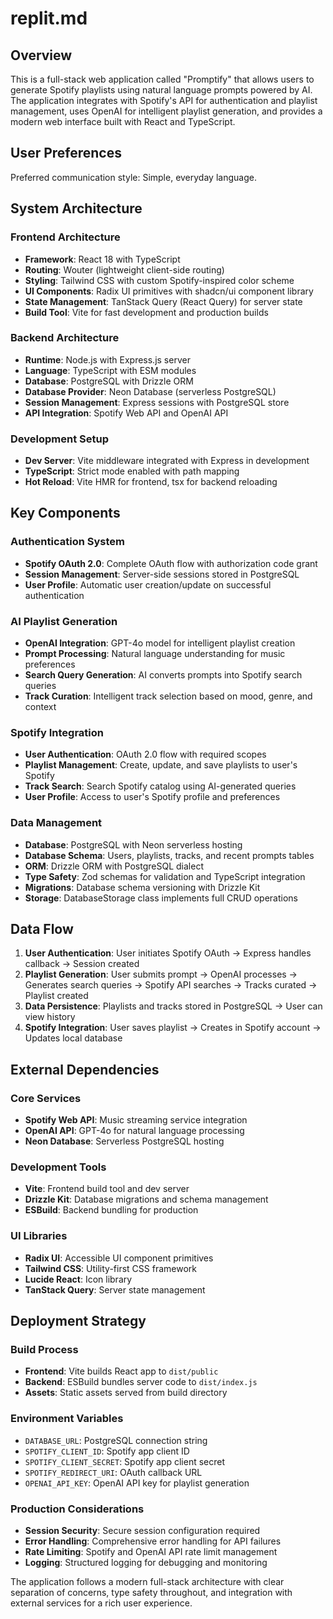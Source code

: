 # replit.md

## Overview

This is a full-stack web application called "Promptify" that allows users to generate Spotify playlists using natural language prompts powered by AI. The application integrates with Spotify's API for authentication and playlist management, uses OpenAI for intelligent playlist generation, and provides a modern web interface built with React and TypeScript.

## User Preferences

Preferred communication style: Simple, everyday language.

## System Architecture

### Frontend Architecture
- **Framework**: React 18 with TypeScript
- **Routing**: Wouter (lightweight client-side routing)
- **Styling**: Tailwind CSS with custom Spotify-inspired color scheme
- **UI Components**: Radix UI primitives with shadcn/ui component library
- **State Management**: TanStack Query (React Query) for server state
- **Build Tool**: Vite for fast development and production builds

### Backend Architecture
- **Runtime**: Node.js with Express.js server
- **Language**: TypeScript with ESM modules
- **Database**: PostgreSQL with Drizzle ORM
- **Database Provider**: Neon Database (serverless PostgreSQL)
- **Session Management**: Express sessions with PostgreSQL store
- **API Integration**: Spotify Web API and OpenAI API

### Development Setup
- **Dev Server**: Vite middleware integrated with Express in development
- **TypeScript**: Strict mode enabled with path mapping
- **Hot Reload**: Vite HMR for frontend, tsx for backend reloading

## Key Components

### Authentication System
- **Spotify OAuth 2.0**: Complete OAuth flow with authorization code grant
- **Session Management**: Server-side sessions stored in PostgreSQL
- **User Profile**: Automatic user creation/update on successful authentication

### AI Playlist Generation
- **OpenAI Integration**: GPT-4o model for intelligent playlist creation
- **Prompt Processing**: Natural language understanding for music preferences
- **Search Query Generation**: AI converts prompts into Spotify search queries
- **Track Curation**: Intelligent track selection based on mood, genre, and context

### Spotify Integration
- **User Authentication**: OAuth 2.0 flow with required scopes
- **Playlist Management**: Create, update, and save playlists to user's Spotify
- **Track Search**: Search Spotify catalog using AI-generated queries
- **User Profile**: Access to user's Spotify profile and preferences

### Data Management
- **Database**: PostgreSQL with Neon serverless hosting
- **Database Schema**: Users, playlists, tracks, and recent prompts tables
- **ORM**: Drizzle ORM with PostgreSQL dialect
- **Type Safety**: Zod schemas for validation and TypeScript integration
- **Migrations**: Database schema versioning with Drizzle Kit
- **Storage**: DatabaseStorage class implements full CRUD operations

## Data Flow

1. **User Authentication**: User initiates Spotify OAuth → Express handles callback → Session created
2. **Playlist Generation**: User submits prompt → OpenAI processes → Generates search queries → Spotify API searches → Tracks curated → Playlist created
3. **Data Persistence**: Playlists and tracks stored in PostgreSQL → User can view history
4. **Spotify Integration**: User saves playlist → Creates in Spotify account → Updates local database

## External Dependencies

### Core Services
- **Spotify Web API**: Music streaming service integration
- **OpenAI API**: GPT-4o for natural language processing
- **Neon Database**: Serverless PostgreSQL hosting

### Development Tools
- **Vite**: Frontend build tool and dev server
- **Drizzle Kit**: Database migrations and schema management
- **ESBuild**: Backend bundling for production

### UI Libraries
- **Radix UI**: Accessible UI component primitives
- **Tailwind CSS**: Utility-first CSS framework
- **Lucide React**: Icon library
- **TanStack Query**: Server state management

## Deployment Strategy

### Build Process
- **Frontend**: Vite builds React app to `dist/public`
- **Backend**: ESBuild bundles server code to `dist/index.js`
- **Assets**: Static assets served from build directory

### Environment Variables
- `DATABASE_URL`: PostgreSQL connection string
- `SPOTIFY_CLIENT_ID`: Spotify app client ID
- `SPOTIFY_CLIENT_SECRET`: Spotify app client secret
- `SPOTIFY_REDIRECT_URI`: OAuth callback URL
- `OPENAI_API_KEY`: OpenAI API key for playlist generation

### Production Considerations
- **Session Security**: Secure session configuration required
- **Error Handling**: Comprehensive error handling for API failures
- **Rate Limiting**: Spotify and OpenAI API rate limit management
- **Logging**: Structured logging for debugging and monitoring

The application follows a modern full-stack architecture with clear separation of concerns, type safety throughout, and integration with external services for a rich user experience.